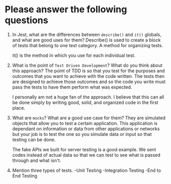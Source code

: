 # Please answer the following questions

1.  In Jest, what are the differences between `describe()` and `it()` globals, and what are good uses for them?
    Describe() is used to create a block of tests that belong to one test category. A method for organizing tests.

    it() is the method in which you use for each individual test.

2.  What is the point of `Test Driven Development`? What do you think about this approach?
    The point of TDD is so that you test for the purposes and outcomes that you want to achieve with the code written. The tests then are designed to achieve those outcomes and so the code you write must pass the tests to have them perform what was expected.

    I personally am not a huge fan of the approach. I believe that this can all be done simply by writing good, solid, and organized code in the first place.

3.  What are `mocks`? What are a good use case for them?
    They are simulated objects that allow you to test a certain application. This application is dependant on information or data from other applications or networks but your job is to test the one so you simulate data or input so that testing can be done.

    The fake APIs we built for server testing is a good example. We sent codes instead of actual data so that we can test to see what is passed through and what isn't.

4.  Mention three types of tests.
    -Unit Testing
    -Integration Testing
    -End to End Testing
